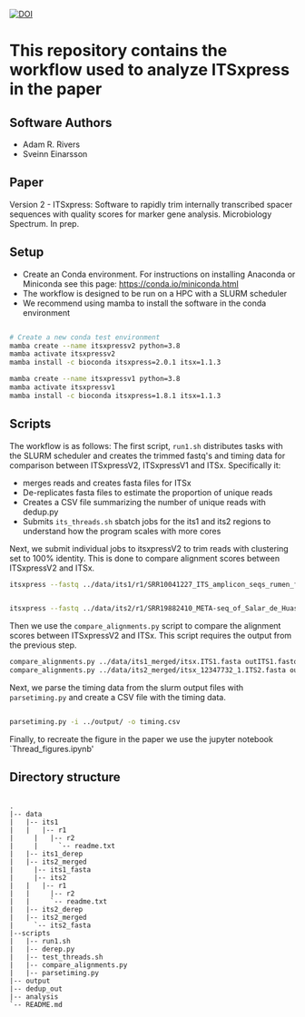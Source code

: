 [![DOI](https://zenodo.org/badge/DOI/10.5281/zenodo.10685007.svg)](https://doi.org/10.5281/zenodo.10685007)

# This repository contains the workflow used to analyze ITSxpress in the paper

## Software Authors
* Adam R. Rivers
* Sveinn Einarsson

## Paper

Version 2 - ITSxpress: Software to rapidly trim internally transcribed spacer sequences with quality scores for marker gene analysis. Microbiology Spectrum. In prep.

## Setup

* Create an Conda environment. For instructions on installing Anaconda or Miniconda see this page:
https://conda.io/miniconda.html
* The workflow is designed to be run on a HPC with a SLURM scheduler
* We recommend using mamba to install the software in the conda environment


```bash

# Create a new conda test environment
mamba create --name itsxpressv2 python=3.8 
mamba activate itsxpressv2
mamba install -c bioconda itsxpress=2.0.1 itsx=1.1.3

mamba create --name itsxpressv1 python=3.8 
mamba activate itsxpressv1
mamba install -c bioconda itsxpress=1.8.1 itsx=1.1.3


```

## Scripts

The workflow is as follows:
The first script, `run1.sh` distributes tasks with the SLURM scheduler and creates the trimmed fastq's and timing data for 
comparison between ITSxpressV2, ITSxpressV1 and ITSx.
Specifically it:

* merges reads and creates fasta files for ITSx
* De-replicates fasta files to estimate the proportion of unique reads
* Creates a CSV file summarizing the number of unique reads with dedup.py
* Submits `its_threads.sh` sbatch jobs for the its1 and its2 regions to understand
 	how the program scales with more cores

Next, we submit individual jobs to itsxpressV2 to trim reads with clustering set to 100% identity. This is done to compare alignment scores between ITSxpressV2 and ITSx.

```bash
itsxpress --fastq ../data/its1/r1/SRR10041227_ITS_amplicon_seqs_rumen_fluid_of_dairy_cows_1.fastq.gz --fastq2 ../data/its1/r2/SRR10041227_ITS_amplicon_seqs_rumen_fluid_of_dairy_cows_2.fastq.gz --outfile outITS1.fastq --tempdir ./ --region ITS1 --taxa Fungi --log logfileITS1.txt --threads 16 --cluster_id 1


itsxpress --fastq ../data/its2/r1/SRR19882410_META-seq_of_Salar_de_Huasco_microbial_mat_1.fastq.gz --fastq2 ../data/its2/r2/SRR19882410_META-seq_of_Salar_de_Huasco_microbial_mat_2.fastq.gz --outfile outITS2.fastq --tempdir ./ --region ITS2 --taxa Fungi --log logfileITS2.txt --threads 16 --cluster_id 1


```

Then we use the `compare_alignments.py` script to compare the alignment scores between ITSxpressV2 and ITSx. This script requires the output from the previous step.

```bash
compare_alignments.py ../data/its1_merged/itsx.ITS1.fasta outITS1.fastq '|F|ITS1'
compare_alignments.py ../data/its2_merged/itsx_12347732_1.ITS2.fasta outITS2.fastq '|F|ITS2'

```

Next, we parse the timing data from the slurm output files with `parsetiming.py` and create a CSV file with the timing data.

```bash

parsetiming.py -i ../output/ -o timing.csv

```

Finally, to recreate the figure in the paper we use the jupyter notebook `Thread_figures.ipynb'


## Directory structure

```

.
|-- data
|   |-- its1
|   |   |-- r1
|	  |	  |-- r2
|	  |  	`-- readme.txt
|   |-- its1_derep
|   |-- its2_merged
|	  |-- its1_fasta
|	  |-- its2
|   |   |-- r1
|  	|	  |-- r2
|  	|	  `-- readme.txt
| 	|-- its2_derep
|   |-- its2_merged
|	  `-- its2_fasta
|--scripts
|   |-- run1.sh
|   |-- derep.py
|   |-- test_threads.sh
|   |-- compare_alignments.py
|   |-- parsetiming.py
|-- output
|-- dedup_out
|-- analysis
`-- README.md

```
